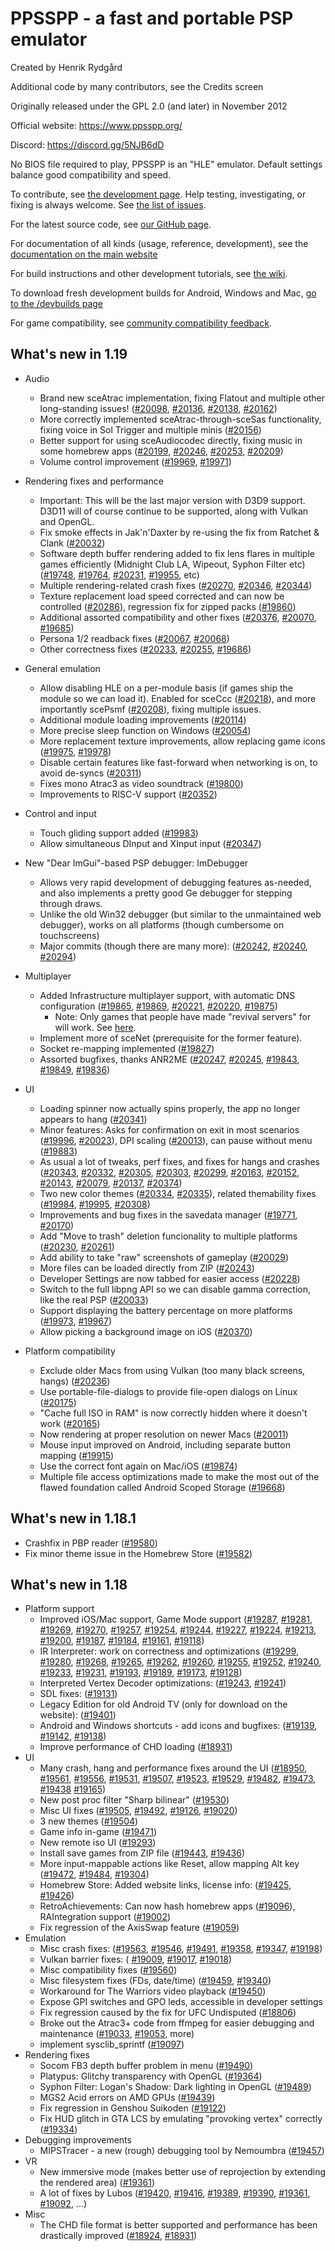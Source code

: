 PPSSPP - a fast and portable PSP emulator
=========================================

Created by Henrik Rydgård

Additional code by many contributors, see the Credits screen

Originally released under the GPL 2.0 (and later) in November 2012

Official website: https://www.ppsspp.org/

Discord: https://discord.gg/5NJB6dD

No BIOS file required to play, PPSSPP is an "HLE" emulator.  Default settings balance good compatibility and speed.

To contribute, see [the development page](https://www.ppsspp.org/docs/development/).  Help testing, investigating, or fixing is always welcome.  See [the list of issues](https://github.com/hrydgard/ppsspp/issues).

For the latest source code, see [our GitHub page](https://github.com/hrydgard/ppsspp).

For documentation of all kinds (usage, reference, development), see the [documentation on the main website](https://www.ppsspp.org/docs)

For build instructions and other development tutorials, see [the wiki](https://github.com/hrydgard/ppsspp/wiki).

To download fresh development builds for Android, Windows and Mac, [go to the /devbuilds page](https://www.ppsspp.org/devbuilds)

For game compatibility, see [community compatibility feedback](https://report.ppsspp.org/games).

What's new in 1.19
------------------

- Audio
	- Brand new sceAtrac implementation, fixing Flatout and multiple other long-standing issues! ([#20098], [#20136], [#20138], [#20162])
	- More correctly implemented sceAtrac-through-sceSas functionality, fixing voice in Sol Trigger and multiple minis ([#20156])
	- Better support for using sceAudiocodec directly, fixing music in some homebrew apps ([#20199], [#20246], [#20253], [#20209])
	- Volume control improvement ([#19969], [#19971])

- Rendering fixes and performance
    - Important: This will be the last major version with D3D9 support. D3D11 will of course continue to be supported, along with Vulkan and OpenGL.
	- Fix smoke effects in Jak'n'Daxter by re-using the fix from Ratchet & Clank ([#20032])
    - Software depth buffer rendering added to fix lens flares in multiple games efficiently (Midnight Club LA, Wipeout, Syphon Filter etc) ([#19748], [#19764], [#20231], [#19955], etc)
	- Multiple rendering-related crash fixes ([#20270], [#20346], [#20344])
	- Texture replacement load speed corrected and can now be controlled ([#20286]), regression fix for zipped packs ([#19860])
	- Additional assorted compatibility and other fixes ([#20376], [#20070], [#19685])
	- Persona 1/2 readback fixes ([#20067], [#20068])
	- Other correctness fixes ([#20233], [#20255], [#19686])

- General emulation
	- Allow disabling HLE on a per-module basis (if games ship the module so we can load it). Enabled for sceCcc ([#20218]), and more importantly scePsmf ([#20208]), fixing multiple issues.
	- Additional module loading improvements ([#20114])
	- More precise sleep function on Windows ([#20054])
	- More replacement texture improvements, allow replacing game icons ([#19975], [#19978])
	- Disable certain features like fast-forward when networking is on, to avoid de-syncs ([#20311])
	- Fixes mono Atrac3 as video soundtrack ([#19800])
	- Improvements to RISC-V support ([#20352])

- Control and input
	- Touch gliding support added ([#19983])
	- Allow simultaneous DInput and XInput input ([#20347])

- New "Dear ImGui"-based PSP debugger: ImDebugger
	- Allows very rapid development of debugging features as-needed, and also implements a pretty good Ge debugger for stepping through draws.
	- Unlike the old Win32 debugger (but similar to the unmaintained web debugger), works on all platforms (though cumbersome on touchscreens)
	- Major commits (though there are many more): ([#20242], [#20240], [#20294])

- Multiplayer
	- Added Infrastructure multiplayer support, with automatic DNS configuration ([#19865], [#19869], [#20221], [#20220], [#19875])
	    - Note: Only games that people have made "revival servers" for will work. See [here](https://www.ppsspp.org/docs/multiplayer/infrastructure-servers/).
	- Implement more of sceNet (prerequisite for the former feature).
	- Socket re-mapping implemented ([#19827])
	- Assorted bugfixes, thanks ANR2ME ([#20247], [#20245], [#19843], [#19849], [#19836])

- UI
	- Loading spinner now actually spins properly, the app no longer appears to hang ([#20341])
	- Minor features: Asks for confirmation on exit in most scenarios ([#19996], [#20023]), DPI scaling ([#20013]), can pause without menu ([#19883])
	- As usual a lot of tweaks, perf fixes, and fixes for hangs and crashes ([#20343], [#20332], [#20305], [#20303], [#20299], [#20163], [#20152], [#20143], [#20079], [#20137], [#20374])
	- Two new color themes ([#20334], [#20335]), related themability fixes ([#19984], [#19995], [#20308])
	- Improvements and bug fixes in the savedata manager ([#19771], [#20170])
	- Add "Move to trash" deletion funcionality to multiple platforms ([#20230], [#20261])
	- Add ability to take "raw" screenshots of gameplay ([#20029])
	- More files can be loaded directly from ZIP ([#20243])
	- Developer Settings are now tabbed for easier access ([#20228])
	- Switch to the full libpng API so we can disable gamma correction, like the real PSP ([#20033])
	- Support displaying the battery percentage on more platforms ([#19973], [#19967])
	- Allow picking a background image on iOS ([#20370])

- Platform compatibility
	- Exclude older Macs from using Vulkan (too many black screens, hangs) ([#20236])
	- Use portable-file-dialogs to provide file-open dialogs on Linux ([#20175])
	- "Cache full ISO in RAM" is now correctly hidden where it doesn't work ([#20165])
	- Now rendering at proper resolution on newer Macs ([#20011])
	- Mouse input improved on Android, including separate button mapping ([#19915])
	- Use the correct font again on Mac/iOS ([#19874])
	- Multiple file access optimizations made to make the most out of the flawed foundation called Android Scoped Storage ([#19668])

What's new in 1.18.1
--------------------
- Crashfix in PBP reader ([#19580])
- Fix minor theme issue in the Homebrew Store ([#19582])

What's new in 1.18
------------------
- Platform support
	- Improved iOS/Mac support, Game Mode support ([#19287], [#19281], [#19269], [#19270], [#19257], [#19254], [#19244], [#19227], [#19224], [#19213], [#19200], [#19187], [#19184], [#19161], [#19118])
	- IR Interpreter: work on correctness and optimizations ([#19299], [#19280], [#19268], [#19265], [#19262], [#19260], [#19255], [#19252], [#19240], [#19233], [#19231], [#19193], [#19189], [#19173], [#19128])
	- Interpreted Vertex Decoder optimizations:  ([#19243], [#19241])
	- SDL fixes: ([#19131])
	- Legacy Edition for old Android TV (only for download on the website): ([#19401])
	- Android and Windows shortcuts - add icons and bugfixes: ([#19139], [#19142], [#19138])
	- Improve performance of CHD loading ([#18931])
- UI
	- Many crash, hang and performance fixes around the UI ([#18950], [#19561], [#19556], [#19531], [#19507], [#19523], [#19529], [#19482], [#19473], [#19438] [#19165])
	- New post proc filter "Sharp bilinear" ([#19530])
	- Misc UI fixes ([#19505], [#19492], [#19126], [#19020])
	- 3 new themes ([#19504])
	- Game info in-game ([#19471])
	- New remote iso UI ([#19293])
	- Install save games from ZIP file ([#19443], [#19436])
	- More input-mappable actions like Reset, allow mapping Alt key ([#19472], [#19484], [#19304])
	- Homebrew Store: Added website links, license info: ([#19425], [#19426])
	- RetroAchievements: Can now hash homebrew apps ([#19096]), RAIntegration support ([#19002])
	- Fix regression of the AxisSwap feature ([#19059])
- Emulation
	- Misc crash fixes: ([#19563], [#19546], [#19491], [#19358], [#19347], [#19198])
	- Vulkan barrier fixes: ( [#19009], [#19017], [#19018])
	- Misc compatibility fixes ([#19560])
	- Misc filesystem fixes (FDs, date/time) ([#19459], [#19340])
	- Workaround for The Warriors video playback ([#19450])
	- Expose GPI switches and GPO leds, accessible in developer settings
	- Fix regression caused by the fix for UFC Undisputed ([#18806])
	- Broke out the Atrac3+ code from ffmpeg for easier debugging and maintenance ([#19033], [#19053], more)
	- implement sysclib_sprintf ([#19097])
- Rendering fixes
	- Socom FB3 depth buffer problem in menu ([#19490])
	- Platypus: Glitchy transparency with OpenGL ([#19364])
	- Syphon Filter: Logan's Shadow: Dark lighting in OpenGL ([#19489])
	- MGS2 Acid errors on AMD GPUs ([#19439])
	- Fix regression in Genshou Suikoden ([#19122])
	- Fix HUD glitch in GTA LCS by emulating "provoking vertex" correctly ([#19334])
- Debugging improvements
	- MIPSTracer - a new (rough) debugging tool by Nemoumbra ([#19457])
- VR
	- New immersive mode (makes better use of reprojection by extending the rendered area) ([#19361])
	- A lot of fixes by Lubos ([#19420], [#19416], [#19389], [#19390], [#19361], [#19092], ...)
- Misc
	- The CHD file format is better supported and performance has been drastically improved ([#18924], [#18931])

[comment]: # (LINK_LIST_BEGIN_HERE)
[#19287]: https://github.com/hrydgard/ppsspp/issues/19287 "iOS: Enable \"double-swipe\" to switch apps"
[#19281]: https://github.com/hrydgard/ppsspp/issues/19281 "iOS: Disable the swipe-back gesture in-game, to maximize touch responsiveness"
[#19269]: https://github.com/hrydgard/ppsspp/issues/19269 "Set the games category in plists for Mac and iOS."
[#19270]: https://github.com/hrydgard/ppsspp/issues/19270 "Set GCSupportsGameMode in info.plist files for iOS and Mac"
[#19257]: https://github.com/hrydgard/ppsspp/issues/19257 "iOS: Implement basic physical keyboard support"
[#19254]: https://github.com/hrydgard/ppsspp/issues/19254 "iOS: Fix \"Home\" button on controllers (like the PS logo button on a PS4 controller)"
[#19244]: https://github.com/hrydgard/ppsspp/issues/19244 "JIT-less vertex decoder: SSE/NEON-optimize ComputeSkinMatrix"
[#19227]: https://github.com/hrydgard/ppsspp/issues/19227 "More text fixes on iOS/Mac"
[#19224]: https://github.com/hrydgard/ppsspp/issues/19224 "More iOS fixes"
[#19213]: https://github.com/hrydgard/ppsspp/issues/19213 "iOS: Prevent the Recents list from disappearing a lot"
[#19200]: https://github.com/hrydgard/ppsspp/issues/19200 "iOS: Add audio session mode controls"
[#19187]: https://github.com/hrydgard/ppsspp/issues/19187 "iOS: Fix issue with keyboard popping up after file picker."
[#19184]: https://github.com/hrydgard/ppsspp/issues/19184 "Native text drawing on macOS/iOS"
[#19161]: https://github.com/hrydgard/ppsspp/issues/19161 "Add basic soft-keyboard support on iOS"
[#19118]: https://github.com/hrydgard/ppsspp/issues/19118 "macOS: Update VulkanLoader for MoltenVK 1.2.8-style framework finding"
[#19299]: https://github.com/hrydgard/ppsspp/issues/19299 "IR Interpreter: Two small optimizations"
[#19280]: https://github.com/hrydgard/ppsspp/issues/19280 "Implement FPU rounding mode support in the IR interpreter"
[#19268]: https://github.com/hrydgard/ppsspp/issues/19268 "IRJit: If we're in \"JIT using IR\" mode, don't accidentally optimize for the interpreter."
[#19265]: https://github.com/hrydgard/ppsspp/issues/19265 "More minor IR optimizations"
[#19262]: https://github.com/hrydgard/ppsspp/issues/19262 "IR: Add some interpreter-only IR instructions for faster interpretation"
[#19260]: https://github.com/hrydgard/ppsspp/issues/19260 "More IR interpreter profiler work"
[#19255]: https://github.com/hrydgard/ppsspp/issues/19255 "Add built-in IR Interpreter profiler"
[#19252]: https://github.com/hrydgard/ppsspp/issues/19252 "Preparations for adding a performance profiler for the IR Interpreter"
[#19240]: https://github.com/hrydgard/ppsspp/issues/19240 "Store IR instructions in a bump-allocated vector instead of loose allocations"
[#19233]: https://github.com/hrydgard/ppsspp/issues/19233 "Minor IR Interpreter optimizations, other bugfixes"
[#19231]: https://github.com/hrydgard/ppsspp/issues/19231 "IR Interpreter: Some minor optimizations"
[#19193]: https://github.com/hrydgard/ppsspp/issues/19193 "IRInterpreter: Enable some optimizations that accidentally were only enabled on non-ARM64."
[#19189]: https://github.com/hrydgard/ppsspp/issues/19189 "IRInterpreter: Fix issue where we could accidentally optimize out CallReplacement ops."
[#19173]: https://github.com/hrydgard/ppsspp/issues/19173 "IRInterpreter compiler: Reject all vec2ops where the prefix is unknown while compiling"
[#19128]: https://github.com/hrydgard/ppsspp/issues/19128 "More IR interpreter optimizations"
[#19243]: https://github.com/hrydgard/ppsspp/issues/19243 "iOS: Implement accelerometer support"
[#19241]: https://github.com/hrydgard/ppsspp/issues/19241 "Optimize color conversions in non-JIT vertex decoder"
[#19131]: https://github.com/hrydgard/ppsspp/issues/19131 "CPU at 100% in menu in Vulkan on Linux"
[#19401]: https://github.com/hrydgard/ppsspp/issues/19401 "Android: Add new build config \"legacyOptimized\", which targets an older Android SDK version"
[#19139]: https://github.com/hrydgard/ppsspp/issues/19139 "Android: Upgrade SDK and target versions, implement shortcut icons"
[#19142]: https://github.com/hrydgard/ppsspp/issues/19142 "Android: Fix issue where shortcuts wouldn't override the currently running game."
[#19138]: https://github.com/hrydgard/ppsspp/issues/19138 "Windows: When using \"Create shortcut\", use the game's icon instead of PPSSPP's"
[#18931]: https://github.com/hrydgard/ppsspp/issues/18931 "CHD: Fix unnecessary reloads of \"hunks\" during large reads"
[#18950]: https://github.com/hrydgard/ppsspp/issues/18950 "Fix soft-lock when loading non-existing files, fix wrong timer in MIPSDebugInterface"
[#19561]: https://github.com/hrydgard/ppsspp/issues/19561 "Simplify reporting code (removing two threads), other minor fixes"
[#19556]: https://github.com/hrydgard/ppsspp/issues/19556 "Another bunch of pre-release fixes"
[#19531]: https://github.com/hrydgard/ppsspp/issues/19531 "Improve performance of UI text rendering"
[#19507]: https://github.com/hrydgard/ppsspp/issues/19507 "Prevent soft-locking the emulator on bad PBP files"
[#19523]: https://github.com/hrydgard/ppsspp/issues/19523 "Even more fixes"
[#19529]: https://github.com/hrydgard/ppsspp/issues/19529 "More misc minor fixes"
[#19482]: https://github.com/hrydgard/ppsspp/issues/19482 "Remove double ampersands from PPGe-drawn text (in-game UI)"
[#19473]: https://github.com/hrydgard/ppsspp/issues/19473 "Try to make Frame Advance a bit more reliable"
[#19438]: https://github.com/hrydgard/ppsspp/issues/19438 "Android memstick folder move: Minor logging and robustness improvements"
[#19165]: https://github.com/hrydgard/ppsspp/issues/19165 "UI crash fix in control mapping screen"
[#19530]: https://github.com/hrydgard/ppsspp/issues/19530 "Even more misc fixes: Beaterator, sharp bilinear, remove back button"
[#19505]: https://github.com/hrydgard/ppsspp/issues/19505 "iOS: Chat input fix, Mac text input fix"
[#19492]: https://github.com/hrydgard/ppsspp/issues/19492 "RetroAchievements login: Implement password masking"
[#19126]: https://github.com/hrydgard/ppsspp/issues/19126 "Allow taking screenshots in the app menu"
[#19020]: https://github.com/hrydgard/ppsspp/issues/19020 "Clickable notifications"
[#19504]: https://github.com/hrydgard/ppsspp/issues/19504 "Add 3 new themes"
[#19471]: https://github.com/hrydgard/ppsspp/issues/19471 "Add button to show the game-info screen from the in-game pause screen"
[#19293]: https://github.com/hrydgard/ppsspp/issues/19293 "Rework remote ISO UI a bit"
[#19443]: https://github.com/hrydgard/ppsspp/issues/19443 "More zip file install fixes"
[#19436]: https://github.com/hrydgard/ppsspp/issues/19436 "Implement save data install from ZIP"
[#19472]: https://github.com/hrydgard/ppsspp/issues/19472 "Add Reset as a mappable control"
[#19484]: https://github.com/hrydgard/ppsspp/issues/19484 "Add mappable devkit-only L2/L3/R2/R3 controls"
[#19304]: https://github.com/hrydgard/ppsspp/issues/19304 "Allow \"Alt\" to act like a normal keyboard input, if it's been mapped to something"
[#19425]: https://github.com/hrydgard/ppsspp/issues/19425 "Homebrew Store: Minor update adding license and website links"
[#19426]: https://github.com/hrydgard/ppsspp/issues/19426 "Additional store UI update"
[#19096]: https://github.com/hrydgard/ppsspp/issues/19096 "RetroAchievements: Add support for hashing homebrew"
[#19002]: https://github.com/hrydgard/ppsspp/issues/19002 "Add initial RAIntegration support through rc_client"
[#19059]: https://github.com/hrydgard/ppsspp/issues/19059 "Fix the AxisSwap feature - had a double mutex lock, oops."
[#19563]: https://github.com/hrydgard/ppsspp/issues/19563 "Vulkan: Fix potential crash from binding old CLUT textures"
[#19546]: https://github.com/hrydgard/ppsspp/issues/19546 "More assorted fixes"
[#19491]: https://github.com/hrydgard/ppsspp/issues/19491 "DrawEngineCommon: Enforce the limit on vertex decoding"
[#19358]: https://github.com/hrydgard/ppsspp/issues/19358 "Two crashfixes: Achievements menu, Outrun"
[#19347]: https://github.com/hrydgard/ppsspp/issues/19347 "sceFont and savestate fixes"
[#19198]: https://github.com/hrydgard/ppsspp/issues/19198 "Prevent a buffer overflow at the end of Atrac tracks."
[#19009]: https://github.com/hrydgard/ppsspp/issues/19009 "More Vulkan barrier code cleanup work"
[#19017]: https://github.com/hrydgard/ppsspp/issues/19017 "Vulkan: More memory barrier simplification and fixes"
[#19018]: https://github.com/hrydgard/ppsspp/issues/19018 "More Vulkan barrier fixes"
[#19560]: https://github.com/hrydgard/ppsspp/issues/19560 "Increase the hardcoded free space reported"
[#19459]: https://github.com/hrydgard/ppsspp/issues/19459 "Fix PSP_STDIN and PSP_MIN_FD value"
[#19340]: https://github.com/hrydgard/ppsspp/issues/19340 "sceIoGetStat: Fix retrieving timestamps from directories"
[#19450]: https://github.com/hrydgard/ppsspp/issues/19450 "Port over LunaMoo's compat flag for The Warriors video playback"
[#18806]: https://github.com/hrydgard/ppsspp/issues/18806 "UFC Undisputed 2010: Crash on device lost on some ARM GPUs"
[#19033]: https://github.com/hrydgard/ppsspp/issues/19033 "Break out the Atrac3/Atrac3+ decoders from FFMPEG to a separate library"
[#19053]: https://github.com/hrydgard/ppsspp/issues/19053 "Remove ffmpeg use from the sceAtrac HLE module"
[#19097]: https://github.com/hrydgard/ppsspp/issues/19097 "implement sysclib_sprintf"
[#19490]: https://github.com/hrydgard/ppsspp/issues/19490 "Fix Z-buffer issue in Socom Fireteam Bravo character customizer, plus a couple of minor things"
[#19364]: https://github.com/hrydgard/ppsspp/issues/19364 "Slightly nudge down the multiplier used for float->u8 conversion in fragment shaders"
[#19489]: https://github.com/hrydgard/ppsspp/issues/19489 "Hardware transform: Clamp the specular coefficient to 0.0 before calling pow()"
[#19439]: https://github.com/hrydgard/ppsspp/issues/19439 "Fix the MGS2 Acid renderpass merge optimization"
[#19122]: https://github.com/hrydgard/ppsspp/issues/19122 "More minor fixes"
[#19334]: https://github.com/hrydgard/ppsspp/issues/19334 "Improved provoking vertex fix"
[#19457]: https://github.com/hrydgard/ppsspp/issues/19457 "Tracing support for the IR Interpreter"
[#19361]: https://github.com/hrydgard/ppsspp/issues/19361 "OpenXR - Anti-flickering rendering flow added"
[#19420]: https://github.com/hrydgard/ppsspp/issues/19420 "OpenXR - Ensure we have a valid poses after app event"
[#19416]: https://github.com/hrydgard/ppsspp/issues/19416 "OpenXR - Hotfix for v69"
[#19389]: https://github.com/hrydgard/ppsspp/issues/19389 "OpenXR - VR camera on any platform"
[#19390]: https://github.com/hrydgard/ppsspp/issues/19390 "OpenXR - Removal of \"VR/Experts only\" section"
[#19092]: https://github.com/hrydgard/ppsspp/issues/19092 "OpenXR - Support for Meta Horizon OS"
[#18924]: https://github.com/hrydgard/ppsspp/issues/18924 "Fix a bunch of cases where we forgot to check for CHD files"
[#19580]: https://github.com/hrydgard/ppsspp/issues/19580 "GCC/llvm: Enable a lot more warnings, error on missing return value"
[#19582]: https://github.com/hrydgard/ppsspp/issues/19582 "Fix minor theme issue in Store"
[#20098]: https://github.com/hrydgard/ppsspp/issues/20098 "New implementation of sceAtrac (the Atrac3+ module)"
[#20136]: https://github.com/hrydgard/ppsspp/issues/20136 "New sceAtrac impl: Fix low level decoding"
[#20138]: https://github.com/hrydgard/ppsspp/issues/20138 "Use the new sceAtrac implementation"
[#20162]: https://github.com/hrydgard/ppsspp/issues/20162 "at3_standalone: Make all allocations aligned."
[#20156]: https://github.com/hrydgard/ppsspp/issues/20156 "Reimplement Atrac-through-SAS"
[#20199]: https://github.com/hrydgard/ppsspp/issues/20199 "Partially implement sceAudiocodec"
[#20246]: https://github.com/hrydgard/ppsspp/issues/20246 "sceAudiocodec: Restore AAC support, add AT3 (non-plus) support"
[#20253]: https://github.com/hrydgard/ppsspp/issues/20253 "Revert to using FFMPEG for MP3 playback"
[#20209]: https://github.com/hrydgard/ppsspp/issues/20209 "More HLE cleanup, fix MP3 in sceAudiocodec"
[#19969]: https://github.com/hrydgard/ppsspp/issues/19969 "Volume control UI changes, part 1"
[#19971]: https://github.com/hrydgard/ppsspp/issues/19971 "Volume control UI changes, part 2"
[#20032]: https://github.com/hrydgard/ppsspp/issues/20032 "Fix Jak & daxter smoke effects (same problems as Ratchet)"
[#19748]: https://github.com/hrydgard/ppsspp/issues/19748 "Render a software depth buffer in parallel with HW rendering"
[#19764]: https://github.com/hrydgard/ppsspp/issues/19764 "Enable depth raster in all backends"
[#20231]: https://github.com/hrydgard/ppsspp/issues/20231 "Fix lens flare in L.A. Rush"
[#19955]: https://github.com/hrydgard/ppsspp/issues/19955 "CrossSIMD: Add a simple unit test, fix a couple of operations in the no-simd path"
[#20270]: https://github.com/hrydgard/ppsspp/issues/20270 "Avoid using shader blending in skip-buffer-effects mode"
[#20346]: https://github.com/hrydgard/ppsspp/issues/20346 "Metal Gear Acid 2 oil spill crashfix"
[#20344]: https://github.com/hrydgard/ppsspp/issues/20344 "Fix crash in texture saving, fix Mega Minis 2"
[#20286]: https://github.com/hrydgard/ppsspp/issues/20286 "New setting: Texture replacement load speed"
[#19860]: https://github.com/hrydgard/ppsspp/issues/19860 "Fix regression loading zipped texture packs"
[#20376]: https://github.com/hrydgard/ppsspp/issues/20376 "Vulkan semaphore fix"
[#20070]: https://github.com/hrydgard/ppsspp/issues/20070 "Software renderer: Fix regression with gouraud shaded lines"
[#19685]: https://github.com/hrydgard/ppsspp/issues/19685 "Cull through-mode 2D draws against scissor rectangle"
[#20067]: https://github.com/hrydgard/ppsspp/issues/20067 "Hook framebuffer readback function in Persona 1."
[#20068]: https://github.com/hrydgard/ppsspp/issues/20068 "Hook framebuffer readback function in Persona 2"
[#20233]: https://github.com/hrydgard/ppsspp/issues/20233 "Fix Star Ocean with MSAA enabled: don't use the blit optimization (Vulkan)"
[#20255]: https://github.com/hrydgard/ppsspp/issues/20255 "Vulkan: Auto Max Quality: Avoid conflict between aniso filtering and nearest filtering"
[#19686]: https://github.com/hrydgard/ppsspp/issues/19686 "Fix small accuracy issue in through-mode 2D culling"
[#20218]: https://github.com/hrydgard/ppsspp/issues/20218 "Misc fixes and cleanup, use DisableHLE with \"sceCcc\""
[#20208]: https://github.com/hrydgard/ppsspp/issues/20208 "Disable HLE of scePsmf and scePsmfPlayer"
[#20114]: https://github.com/hrydgard/ppsspp/issues/20114 "Fix sceUtilityLoadModuleAv, allow browsing memory tags in the memory viewer"
[#20054]: https://github.com/hrydgard/ppsspp/issues/20054 "Switch to sleep_precise for WaitUntil(), bump VMA and gradle versions"
[#19975]: https://github.com/hrydgard/ppsspp/issues/19975 "Allow custom game icons if texture replacement is enabled"
[#19978]: https://github.com/hrydgard/ppsspp/issues/19978 "ZipFileReader: Small performance optimization when reading"
[#19800]: https://github.com/hrydgard/ppsspp/issues/19800 "Fix playback of mono Atrac3+ tracks in videos"
[#20352]: https://github.com/hrydgard/ppsspp/issues/20352 "Fix RiscVEmitter::QuickFLI (#20351)"
[#19983]: https://github.com/hrydgard/ppsspp/issues/19983 "Touch: Implement \"Touch gliding\" (keep all dragged/touched buttons pressed until touch release)"
[#20347]: https://github.com/hrydgard/ppsspp/issues/20347 "DInput: Properly ignore XInput devices individually, instead of ignoring all if XInput is available"
[#20242]: https://github.com/hrydgard/ppsspp/issues/20242 "ImDebugger: Add some audio investigation tools"
[#20240]: https://github.com/hrydgard/ppsspp/issues/20240 "minor-breakpoint-improvements"
[#20294]: https://github.com/hrydgard/ppsspp/issues/20294 "Misc ImDebugger improvements"
[#19865]: https://github.com/hrydgard/ppsspp/issues/19865 "Infrastructure Auto DNS: Preconfigured per-game infrastructure DNS through JSON"
[#19869]: https://github.com/hrydgard/ppsspp/issues/19869 "DNS autoconf: Fix games that do their own DNS queries"
[#20221]: https://github.com/hrydgard/ppsspp/issues/20221 "More infrastructure networking fixes"
[#20220]: https://github.com/hrydgard/ppsspp/issues/20220 "Infrastructure multiplayer fixes"
[#19875]: https://github.com/hrydgard/ppsspp/issues/19875 "Online: Fix DNS server default, show revival team credits on pause screen"
[#19827]: https://github.com/hrydgard/ppsspp/issues/19827 "sceNetInet socket remap"
[#20247]: https://github.com/hrydgard/ppsspp/issues/20247 "[Adhoc] Fixed truncated adhoc group name issue."
[#20245]: https://github.com/hrydgard/ppsspp/issues/20245 "[Adhoc] Partially fixes multiplayer regression on GTA games."
[#19843]: https://github.com/hrydgard/ppsspp/issues/19843 "An attempt to fix Driver 76 multiplayer"
[#19849]: https://github.com/hrydgard/ppsspp/issues/19849 "Fix bug in sceNetInetPoll, similar to the previous select bug"
[#19836]: https://github.com/hrydgard/ppsspp/issues/19836 "An attempt to fix UNO single player."
[#20341]: https://github.com/hrydgard/ppsspp/issues/20341 "More async GPU init"
[#19996]: https://github.com/hrydgard/ppsspp/issues/19996 "Add confirmation on exit"
[#20023]: https://github.com/hrydgard/ppsspp/issues/20023 "Add confirmation popup support on Exit App key, libretro buildfix"
[#20013]: https://github.com/hrydgard/ppsspp/issues/20013 "UI DPI scale setting"
[#19883]: https://github.com/hrydgard/ppsspp/issues/19883 "Add new mappable key to pause without the pause menu."
[#20343]: https://github.com/hrydgard/ppsspp/issues/20343 "Avoid getting stuck in a loop when using auto-load-state and the state is bad"
[#20332]: https://github.com/hrydgard/ppsspp/issues/20332 "Fix reset bug, frame advance bug, translation issues"
[#20305]: https://github.com/hrydgard/ppsspp/issues/20305 "Fix exiting from framedump playback, some std::thread code cleanup"
[#20303]: https://github.com/hrydgard/ppsspp/issues/20303 "Some UI fixes, crashfixes"
[#20299]: https://github.com/hrydgard/ppsspp/issues/20299 "Don't call rc_client_do_frame when paused."
[#20163]: https://github.com/hrydgard/ppsspp/issues/20163 "Switch the recent files manager to the \"command processor on thread\" pattern, to avoid blocking the main thread"
[#20152]: https://github.com/hrydgard/ppsspp/issues/20152 "Settings: Load tabs on demand, instead of all at once"
[#20143]: https://github.com/hrydgard/ppsspp/issues/20143 "Fix crash when saving screenshots on a thread"
[#20079]: https://github.com/hrydgard/ppsspp/issues/20079 "Touch control layout editor: Resize the game image to fit the editing surface"
[#20137]: https://github.com/hrydgard/ppsspp/issues/20137 "Screenshot performance improvement"
[#20374]: https://github.com/hrydgard/ppsspp/issues/20374 "More crashfixes"
[#20334]: https://github.com/hrydgard/ppsspp/issues/20334 "Add Alpine theme"
[#20335]: https://github.com/hrydgard/ppsspp/issues/20335 "Add Strawberry theme"
[#19984]: https://github.com/hrydgard/ppsspp/issues/19984 "Theme system fixes and additions"
[#19995]: https://github.com/hrydgard/ppsspp/issues/19995 "More theming work"
[#20308]: https://github.com/hrydgard/ppsspp/issues/20308 "Make slider colors themable"
[#19771]: https://github.com/hrydgard/ppsspp/issues/19771 "UI fixes: Rework savedata manager a bit, default keyboard focus to Cancel in confirmation dialogs"
[#20170]: https://github.com/hrydgard/ppsspp/issues/20170 "Fix bugs in savedata manager"
[#20230]: https://github.com/hrydgard/ppsspp/issues/20230 "Move to trash instead of deleting important files like savedata (Windows only so far)"
[#20261]: https://github.com/hrydgard/ppsspp/issues/20261 "Trash handling is too high level for FileUtil, move it up."
[#20029]: https://github.com/hrydgard/ppsspp/issues/20029 "Add long-requested feature to take screenshots of the raw game image instead of the processed output."
[#20243]: https://github.com/hrydgard/ppsspp/issues/20243 "Add a ZipFileLoader, which can let us load any single-file file type from a standard zip file"
[#20033]: https://github.com/hrydgard/ppsspp/issues/20033 "Use libpng's full API so we can ignore gamma. Fixes Driver '76's icon."
[#20228]: https://github.com/hrydgard/ppsspp/issues/20228 "Developer tools screen: Use tabs"
[#19973]: https://github.com/hrydgard/ppsspp/issues/19973 "Add support for displaying the battery percentage on Windows."
[#19967]: https://github.com/hrydgard/ppsspp/issues/19967 "Support battery percentage display on SDL"
[#20370]: https://github.com/hrydgard/ppsspp/issues/20370 "iOS: Implement a background image picker"
[#20236]: https://github.com/hrydgard/ppsspp/issues/20236 "Blacklist older Intel GPUs from using Vulkan on Mac"
[#20175]: https://github.com/hrydgard/ppsspp/issues/20175 "Add Linux file dialog support through \"portable-file-dialogs\""
[#20165]: https://github.com/hrydgard/ppsspp/issues/20165 "Reintroduce and fix feature checks for \"Cache full ISO in RAM\""
[#20011]: https://github.com/hrydgard/ppsspp/issues/20011 "macOS SDL: Set the metal layer resolution properly, remove DPI hacks."
[#19915]: https://github.com/hrydgard/ppsspp/issues/19915 "Android: Improve mouse input"
[#19874]: https://github.com/hrydgard/ppsspp/issues/19874 "macOS/iOS: register font with CoreText"
[#19668]: https://github.com/hrydgard/ppsspp/issues/19668 "File system perf part 1: Remove some unnecessary file access"
[#20311]: https://github.com/hrydgard/ppsspp/issues/20311 "Automatically disable fast forward feature when doing multiplayer."